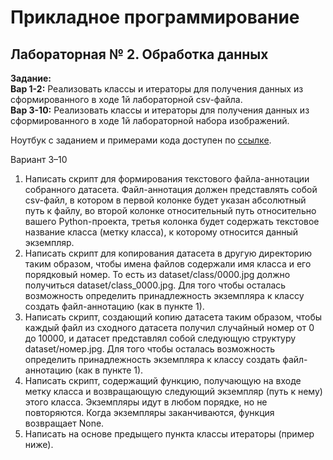 # Прикладное программирование

## Лабораторная № 2. Обработка данных

__Задание:__  
__Вар 1-2:__ Реализовать классы и итераторы для получения данных из сформированного в ходе 1й лабораторной csv-файла.  
__Вар 3-10:__ Реализовать классы и итераторы для получения данных из сформированного в ходе 1й лабораторной набора изображений.

Ноутбук с заданием и примерами кода доступен по [ссылке](https://colab.research.google.com/drive/16iEUU1IcFoetGFhEt1QdM0BsZiuBtYH7?usp=sharing#scrollTo=1M7sRXcD_8a7).

Вариант 3–10
1) Написать скрипт для формирования текстового файла-аннотации собранного датасета. Файл-аннотация должен представлять собой csv-файл, в котором в первой колонке будет указан абсолютный путь к файлу, во второй колонке относительный путь относительно вашего Python-проекта, третья колонка будет содержать текстовое название класса (метку класса), к которому относится данный экземпляр.
2) Написать скрипт для копирования датасета в другую директорию таким образом, чтобы имена файлов содержали имя класса и его порядковый номер. То есть из dataset/class/0000.jpg должно получиться dataset/class_0000.jpg. Для того чтобы осталась возможность определить принадлежность экземпляра к классу создать файл-аннотацию (как в пункте 1).
3) Написать скрипт, создающий копию датасета таким образом, чтобы каждый файл из сходного датасета получил случайный номер от 0 до 10000, и датасет представлял собой следующую структуру dataset/номер.jpg. Для того чтобы осталась возможность определить принадлежность экземпляра к классу создать файл-аннотацию (как в пункте 1).
4) Написать скрипт, содержащий функцию, получающую на входе метку класса и возвращающую следующий экземпляр (путь к нему) этого класса. Экземпляры идут в любом порядке, но не повторяются. Когда экземпляры заканчиваются, функция возвращает None.
5) Написать на основе предыщего пункта классы итераторы (пример ниже).
